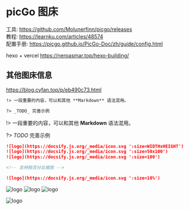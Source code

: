 # picGo 图床

工具: https://github.com/Molunerfinn/picgo/releases  
教程: https://learnku.com/articles/48574  
配置手册: https://picgo.github.io/PicGo-Doc/zh/guide/config.html

hexo + vercel
https://neroasmar.top/hexo-building/

## 其他图床信息

https://blog.cyfan.top/p/eb490c73.html

```md
!> 一段重要的内容，可以和其他 **Markdown** 语法混用。

?> _TODO_ 完善示例
```

!> 一段重要的内容，可以和其他 **Markdown** 语法混用。

?> _TODO_ 完善示例

```md
![logo](https://docsify.js.org/_media/icon.svg ':size=WIDTHxHEIGHT')
![logo](https://docsify.js.org/_media/icon.svg ':size=50x100')
![logo](https://docsify.js.org/_media/icon.svg ':size=100')

<!-- 支持按百分比缩放 -->

![logo](https://docsify.js.org/_media/icon.svg ':size=10%')
```

![logo](https://docsify.js.org/_media/icon.svg ':size=WIDTHxHEIGHT')
![logo](https://docsify.js.org/_media/icon.svg ':size=50x100')
![logo](https://docsify.js.org/_media/icon.svg ':size=100')

<!-- 支持按百分比缩放 -->

![logo](https://docsify.js.org/_media/icon.svg ':size=10%')
